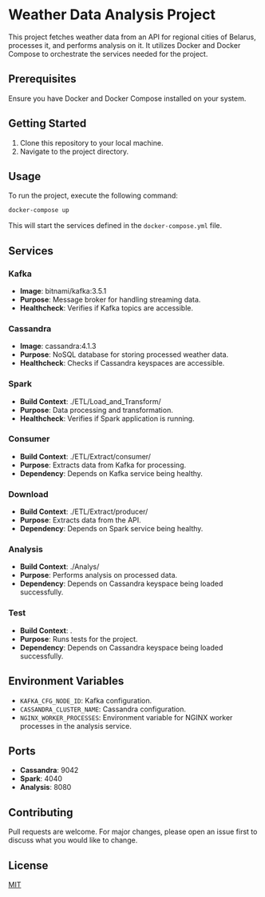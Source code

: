 # Weather Data Analysis Project

This project fetches weather data from an API for regional cities of Belarus, processes it, and performs analysis on it. It utilizes Docker and Docker Compose to orchestrate the services needed for the project.

## Prerequisites

Ensure you have Docker and Docker Compose installed on your system.

## Getting Started

1. Clone this repository to your local machine.
2. Navigate to the project directory.

## Usage

To run the project, execute the following command:

```bash
docker-compose up
```

This will start the services defined in the `docker-compose.yml` file.

## Services

### Kafka

- **Image**: bitnami/kafka:3.5.1
- **Purpose**: Message broker for handling streaming data.
- **Healthcheck**: Verifies if Kafka topics are accessible.

### Cassandra

- **Image**: cassandra:4.1.3
- **Purpose**: NoSQL database for storing processed weather data.
- **Healthcheck**: Checks if Cassandra keyspaces are accessible.

### Spark

- **Build Context**: ./ETL/Load_and_Transform/
- **Purpose**: Data processing and transformation.
- **Healthcheck**: Verifies if Spark application is running.

### Consumer

- **Build Context**: ./ETL/Extract/consumer/
- **Purpose**: Extracts data from Kafka for processing.
- **Dependency**: Depends on Kafka service being healthy.

### Download

- **Build Context**: ./ETL/Extract/producer/
- **Purpose**: Extracts data from the API.
- **Dependency**: Depends on Spark service being healthy.

### Analysis

- **Build Context**: ./Analys/
- **Purpose**: Performs analysis on processed data.
- **Dependency**: Depends on Cassandra keyspace being loaded successfully.

### Test

- **Build Context**: .
- **Purpose**: Runs tests for the project.
- **Dependency**: Depends on Cassandra keyspace being loaded successfully.

## Environment Variables

- `KAFKA_CFG_NODE_ID`: Kafka configuration.
- `CASSANDRA_CLUSTER_NAME`: Cassandra configuration.
- `NGINX_WORKER_PROCESSES`: Environment variable for NGINX worker processes in the analysis service.

## Ports

- **Cassandra**: 9042
- **Spark**: 4040
- **Analysis**: 8080

## Contributing

Pull requests are welcome. For major changes, please open an issue first to discuss what you would like to change.

## License

[MIT](LICENSE)
